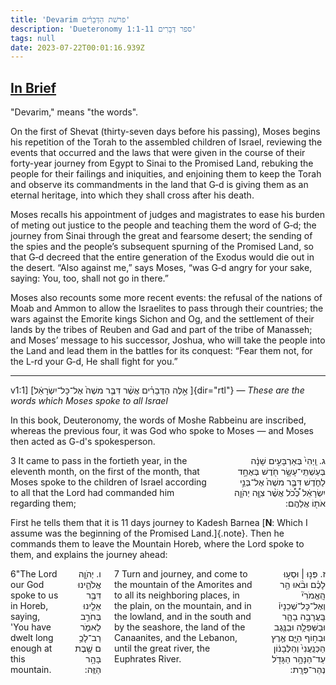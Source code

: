 ```yaml
---
title: 'Devarim פרשׁת הַדְּבָרִ֗ים'
description: 'Dueteronomy 1:1-11 ספר דְּבָרִים'
tags: null
date: 2023-07-22T00:01:16.939Z
---
```


## [In Brief](https://www.chabad.org/parshah/article_cdo/aid/2254/jewish/Devarim-in-a-Nutshell.htm)

"Devarim," means "the words".

On the first of Shevat (thirty-seven days before his passing), Moses begins his repetition of the Torah to the assembled children of Israel, reviewing the events that occurred and the laws that were given in the course of their forty-year journey from Egypt to Sinai to the Promised Land, rebuking the people for their failings and iniquities, and enjoining them to keep the Torah and observe its commandments in the land that G‑d is giving them as an eternal heritage, into which they shall cross after his death.

Moses recalls his appointment of judges and magistrates to ease his burden of meting out justice to the people and teaching them the word of G‑d; the journey from Sinai through the great and fearsome desert; the sending of the spies and the people’s subsequent spurning of the Promised Land, so that G‑d decreed that the entire generation of the Exodus would die out in the desert. “Also against me,” says Moses, “was G‑d angry for your sake, saying: You, too, shall not go in there.”

Moses also recounts some more recent events: the refusal of the nations of Moab and Ammon to allow the Israelites to pass through their countries; the wars against the Emorite kings Sichon and Og, and the settlement of their lands by the tribes of Reuben and Gad and part of the tribe of Manasseh; and Moses’ message to his successor, Joshua, who will take the people into the Land and lead them in the battles for its conquest: “Fear them not, for the L‑rd your G‑d, He shall fight for you.”

---

v1:1] [אֵ֣לֶּה הַדְּבָרִ֗ים אֲשֶׁ֨ר דִּבֶּ֤ר משֶׁה֙ אֶל־כָּל־יִשְׂרָאֵ֔ל ]{dir="rtl"} &mdash; _These are the words which Moses spoke to all Israel_

In this book, Deuteronomy, the words of Moshe Rabbeinu are inscribed, whereas the previous four, it was God who spoke to Moses &mdash; and Moses then acted as G-d's spokesperson.

<div class='box'>
 <div class='columns'>
   <div class='column'>
     3 It came to pass in the fortieth year, in the eleventh month, on the first of the month, that Moses spoke to the children of Israel according to all that the Lord had commanded him regarding them;
   </div>
   <div dir="rtl" class='column'>
        ג. וַֽיְהִי֙ בְּאַרְבָּעִ֣ים שָׁנָ֔ה בְּעַשְׁתֵּֽי־עָשָׂ֥ר חֹ֖דֶשׁ בְּאֶחָ֣ד לַחֹ֑דֶשׁ דִּבֶּ֤ר משֶׁה֙ אֶל־בְּנֵ֣י יִשְׂרָאֵ֔ל כְּ֠כֹ֠ל אֲשֶׁ֨ר צִוָּ֧ה יְהֹוָ֛ה אֹת֖וֹ אֲלֵהֶֽם:
   </div>
 </div>
</div>

First he tells them that it is 11  days journey to Kadesh Barnea [**N**: Which I assume was the beginning of the Promised Land.]{.note}. Then he commands them to leave the Mountain Horeb, where the Lord spoke to them, and explains the journey ahead:

<div class='box'>
 <div class='columns is-multiline'>
   <div class='column is-half'>
     6"The Lord our God spoke to us in Horeb, saying, 'You have dwelt long enough at this mountain.
   </div>
   <div dir="rtl" class='column'>
      ו. יְהֹוָ֧ה אֱלֹהֵ֛ינוּ דִּבֶּ֥ר אֵלֵ֖ינוּ בְּחֹרֵ֣ב לֵאמֹ֑ר רַב־לָכֶ֥ם שֶׁ֖בֶת בָּהָ֥ר הַזֶּֽה:
   </div>
   <div class='column is-half'>
     7 Turn and journey, and come to the mountain of the Amorites and to all its neighboring places, in the plain, on the mountain, and in the lowland, and in the south and by the seashore, the land of the Canaanites, and the Lebanon, until the great river, the Euphrates River.  
   </div>
   <div dir="rtl" class='column'>
      ז. פְּנ֣וּ | וּסְע֣וּ לָכֶ֗ם וּבֹ֨אוּ הַ֥ר הָֽאֱמֹרִי֘ וְאֶל־כָּל־שְׁכֵנָיו֒ בָּֽעֲרָבָ֥ה בָהָ֛ר וּבַשְּׁפֵלָ֥ה וּבַנֶּ֖גֶב וּבְח֣וֹף הַיָּ֑ם אֶ֤רֶץ הַכְּנַֽעֲנִי֙ וְהַלְּבָנ֔וֹן עַד־הַנָּהָ֥ר הַגָּדֹ֖ל נְהַר־פְּרָֽת:
   </div>
 </div>
</div>
